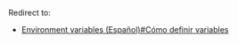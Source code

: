 Redirect to:

*   [Environment variables (Español)#Cómo definir variables](/index.php/Environment_variables_(Espa%C3%B1ol)#Cómo_definir_variables "Environment variables (Español)")